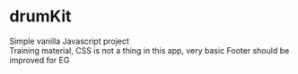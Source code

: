 # drumKit
Simple vanilla Javascript project  
Training material, CSS is not a thing in this app, very basic Footer should be improved for EG
